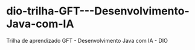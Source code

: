 # dio-trilha-GFT---Desenvolvimento-Java-com-IA
Trilha de aprendizado GFT - Desenvolvimento Java com IA - DIO
